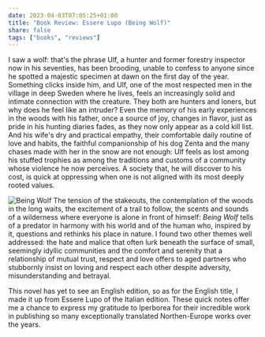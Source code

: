 ```yaml
---
date: 2023-04-03T07:05:25+01:00
title: "Book Review: Essere Lupo (Being Wolf)"
share: false
tags: ["books", "reviews"]
---
```

I saw a wolf: that's the phrase Ulf, a hunter and former forestry inspector now in his seventies, has been brooding,
unable to confess to anyone since he spotted a majestic specimen at dawn on the first day of the year. Something clicks
inside him, and Ulf, one of the most respected men in the village in deep Sweden where he lives, feels an increasingly
solid and intimate connection with the creature. They both are hunters and loners, but why does he feel like an
intruder? Even the memory of his early experiences in the woods with his father, once a source of joy, changes in
flavor, just as pride in his hunting diaries fades, as they now only appear as a cold kill list. And his wife's dry and
practical empathy, their comfortable daily routine of love and habits, the faithful companionship of his dog Zenta and
the many chases made with her in the snow are not enough: Ulf feels as lost among his stuffed trophies as among the
traditions and customs of a community whose violence he now perceives. A society that, he will discover to his cost, is
quick at oppressing when one is not aligned with its most deeply rooted values. 

![Being Wolf](/images/being-wolf.jpeg#right)
The tension of the stakeouts, the contemplation of the woods in the long waits, the excitement of a trail to follow, the
scents and sounds of a wilderness where everyone is alone in front of himself: *Being Wolf* tells of a predator in
harmony with his world and of the human who, inspired by it,  questions and rethinks his place in nature. I found two
other themes well addressed: the hate and malice that often lurk beneath the surface of small, seemingly idyllic
communities and the comfort and serenity that a relationship of mutual trust, respect and love offers to aged partners
who stubbornly insist on loving and respect each other despite adversity, misunderstanding and betrayal.

This novel has yet to see an English edition, so as for the English title, I made it up from Essere Lupo of the Italian
edition. These quick notes offer me a chance to express my gratitude to Iperborea for their incredible work in
publishing so many exceptionally translated Northen-Europe works over the years.



 [rss]: https://nicolaiarocci.com/index.xml
 [m]: https://fosstodon.org/@nicola
 [nl]: https://buttondown.email/nicolaiarocci
